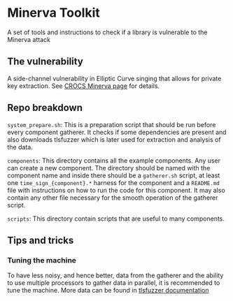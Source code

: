 # Minerva Toolkit

A set of tools and instructions to check if a library is vulnerable to the
Minerva attack

## The vulnerability

A side-channel vulnerability in Elliptic Curve singing that allows for private
key extraction. See [CROCS Minerva page](https://minerva.crocs.fi.muni.cz/)
for details.

## Repo breakdown

`system_prepare.sh`: This is a preparation script that should be run before
every component gatherer. It checks if some dependencies are present and also
downloads tlsfuzzer which is later used for extraction and analysis of the data.

`components`: This directory contains all the example components. Any user can
create a new component. The directory should be named with the component name
and inside there should be a `gatherer.sh` script, at least one
`time_sign_{component}.*` harness for the component and a `README.md` file with
instructions on how to run the code for this component. It may also contain
any other file necessary for the smooth operation of the gatherer script.

`scripts`: This directory contain scripts that are useful to many components.

## Tips and tricks

### Tuning the machine

To have less noisy, and hence better, data from the gatherer and the ability
to use multiple processors to gather data in parallel, it is recommended to
tune the machine. More data can be found in
[tlsfuzzer documentation](https://tlsfuzzer.readthedocs.io/en/latest/timing-analysis.html#hardware-selection)